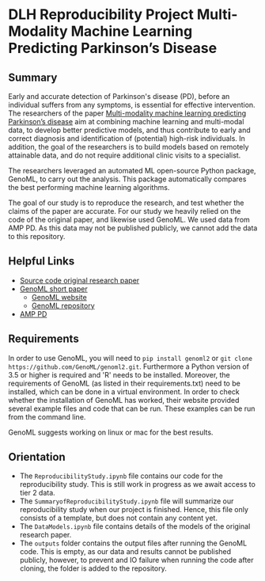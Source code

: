 # DLH Reproducibility Project Multi-Modality Machine Learning Predicting Parkinson’s Disease

## Summary
Early and accurate detection of Parkinson's disease (PD), before an individual suffers from any symptoms, is essential for effective intervention. The researchers of the paper [Multi-modality machine learning predicting Parkinson’s disease](https://www.nature.com/articles/s41531-022-00288-w#data-availability) aim at combining machine learning and multi-modal data, to develop better predictive models, and thus contribute to early and correct diagnosis and identification of (potential) high-risk individuals. In addition, the goal of the researchers is to build models based on remotely attainable data, and do not require additional clinic visits to a specialist.

The researchers leveraged an automated ML open-source Python package, GenoML, to carry out the analysis. This package automatically compares the best performing machine learning algorithms.

The goal of our study is to reproduce the research, and test whether the claims of the paper are accurate. For our study we heavily relied on the code of the original paper, and likewise used GenoML. We used data from AMP PD. As this data may not be published publicly, we cannot add the data to this repository.


## Helpful Links 
- [Source code original research paper](https://github.com/GenoML/GenoML_multimodal_PD/)
- [GenoML short paper](http://arxiv.org/abs/2103.03221v1)
    - [GenoML website](https://genoml.com/)
    - [GenoML repository](https://github.com/GenoML/genoml2)
- [AMP PD]([http://arxiv.org/abs/2103.03221v1](https://amp-pd.org/))


## Requirements
In order to use GenoML, you will need to `pip install genoml2` or `git clone https://github.com/GenoML/genoml2.git`. Furthermore a Python version of 3.5 or higher is required and 'R' needs to be installed. Moreover, the requirements of GenoML (as listed in their requirements.txt) need to be installed, which can be done in a virtual environment. In order to check whether the installation of GenoML has worked, their website provided several example files and code that can be run. These examples can be run from the command line.

GenoML suggests working on linux or mac for the best results.


## Orientation 
- The `ReproducibilityStudy.ipynb` file contains our code for the reproducibility study. This is still work in progress as we await access to tier 2 data. 
- The `SummaryofReproducibilityStudy.ipynb` file will summarize our reproducibility study when our project is finished. Hence, this file only consists of a template, but does not contain any content yet.
- The `DataModels.ipynb` file contains details of the models of the original research paper.
- The `outputs` folder contains the output files after running the GenoML code. This is empty, as our data and results cannot be published publicly, however, to prevent and IO failure when running the code after cloning, the folder is added to the repository.
